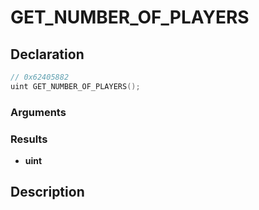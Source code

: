 # GET_NUMBER_OF_PLAYERS

## Declaration
```cpp
// 0x62405882
uint GET_NUMBER_OF_PLAYERS();
```

### Arguments

### Results
- **uint**

## Description
